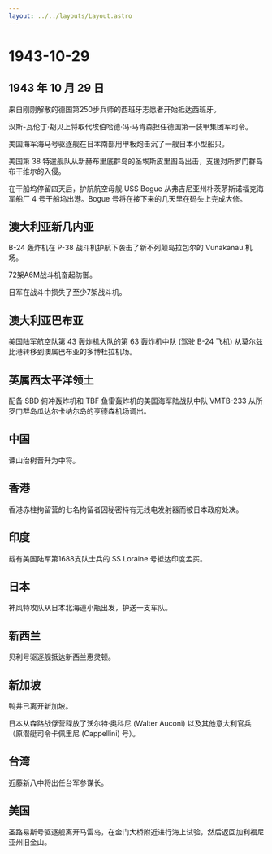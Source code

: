 ```yaml
---
layout: ../../layouts/Layout.astro
---
```


# 1943-10-29

## 1943 年 10 月 29 日

来自刚刚解散的德国第250步兵师的西班牙志愿者开始抵达西班牙。

汉斯-瓦伦丁·胡贝上将取代埃伯哈德·冯·马肯森担任德国第一装甲集团军司令。

美国海军海马号驱逐舰在日本南部用甲板炮击沉了一艘日本小型船只。

美国第 38
特遣舰队从新赫布里底群岛的圣埃斯皮里图岛出击，支援对所罗门群岛布干维尔的入侵。

在干船坞停留四天后，护航航空母舰 USS Bogue
从弗吉尼亚州朴茨茅斯诺福克海军船厂 4 号干船坞出港。Bogue
号将在接下来的几天里在码头上完成大修。

## 澳大利亚新几内亚

B-24 轰炸机在 P-38 战斗机护航下袭击了新不列颠岛拉包尔的 Vunakanau 机场。

72架A6M战斗机奋起防御。

日军在战斗中损失了至少7架战斗机。

## 澳大利亚巴布亚

美国陆军航空队第 43 轰炸机大队的第 63 轰炸机中队 (驾驶 B-24 飞机)
从莫尔兹比港转移到澳属巴布亚的多博杜拉机场。

## 英属西太平洋领土

配备 SBD 俯冲轰炸机和 TBF 鱼雷轰炸机的美国海军陆战队中队 VMTB-233
从所罗门群岛瓜达尔卡纳尔岛的亨德森机场调出。

## 中国

谏山治树晋升为中将。

## 香港

香港赤柱拘留营的七名拘留者因秘密持有无线电发射器而被日本政府处决。

## 印度

载有美国陆军第1688支队士兵的 SS Loraine 号抵达印度孟买。

## 日本

神风特攻队从日本北海道小瓶出发，护送一支车队。

## 新西兰

贝利号驱逐舰抵达新西兰惠灵顿。

## 新加坡

鸭井已离开新加坡。

日本从森路战俘营释放了沃尔特·奥科尼 (Walter Auconi)
以及其他意大利官兵（原潜艇司令卡佩里尼 (Cappellini) 号）。

## 台湾

近藤新八中将出任台军参谋长。

## 美国

圣路易斯号驱逐舰离开马雷岛，在金门大桥附近进行海上试验，然后返回加利福尼亚州旧金山。